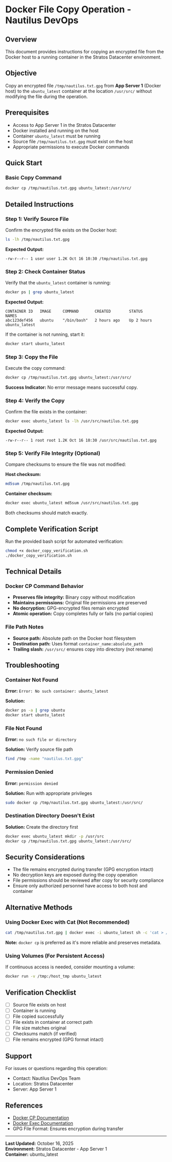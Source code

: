 # Docker File Copy Operation - Nautilus DevOps

## Overview

This document provides instructions for copying an encrypted file from the Docker host to a running container in the Stratos Datacenter environment.

## Objective

Copy an encrypted file `/tmp/nautilus.txt.gpg` from **App Server 1** (Docker host) to the `ubuntu_latest` container at the location `/usr/src/` without modifying the file during the operation.

## Prerequisites

- Access to App Server 1 in the Stratos Datacenter
- Docker installed and running on the host
- Container `ubuntu_latest` must be running
- Source file `/tmp/nautilus.txt.gpg` must exist on the host
- Appropriate permissions to execute Docker commands

## Quick Start

### Basic Copy Command

```bash
docker cp /tmp/nautilus.txt.gpg ubuntu_latest:/usr/src/
```

## Detailed Instructions

### Step 1: Verify Source File

Confirm the encrypted file exists on the Docker host:

```bash
ls -lh /tmp/nautilus.txt.gpg
```

**Expected Output:**
```
-rw-r--r-- 1 user user 1.2K Oct 16 10:30 /tmp/nautilus.txt.gpg
```

### Step 2: Check Container Status

Verify that the `ubuntu_latest` container is running:

```bash
docker ps | grep ubuntu_latest
```

**Expected Output:**
```
CONTAINER ID   IMAGE     COMMAND       CREATED        STATUS        NAMES
abc123def456   ubuntu    "/bin/bash"   2 hours ago    Up 2 hours    ubuntu_latest
```

If the container is not running, start it:

```bash
docker start ubuntu_latest
```

### Step 3: Copy the File

Execute the copy command:

```bash
docker cp /tmp/nautilus.txt.gpg ubuntu_latest:/usr/src/
```

**Success Indicator:** No error message means successful copy.

### Step 4: Verify the Copy

Confirm the file exists in the container:

```bash
docker exec ubuntu_latest ls -lh /usr/src/nautilus.txt.gpg
```

**Expected Output:**
```
-rw-r--r-- 1 root root 1.2K Oct 16 10:30 /usr/src/nautilus.txt.gpg
```

### Step 5: Verify File Integrity (Optional)

Compare checksums to ensure the file was not modified:

**Host checksum:**
```bash
md5sum /tmp/nautilus.txt.gpg
```

**Container checksum:**
```bash
docker exec ubuntu_latest md5sum /usr/src/nautilus.txt.gpg
```

Both checksums should match exactly.

## Complete Verification Script

Run the provided bash script for automated verification:

```bash
chmod +x docker_copy_verification.sh
./docker_copy_verification.sh
```

## Technical Details

### Docker CP Command Behavior

- **Preserves file integrity:** Binary copy without modification
- **Maintains permissions:** Original file permissions are preserved
- **No decryption:** GPG-encrypted files remain encrypted
- **Atomic operation:** Copy completes fully or fails (no partial copies)

### File Path Notes

- **Source path:** Absolute path on the Docker host filesystem
- **Destination path:** Uses format `container_name:absolute_path`
- **Trailing slash:** `/usr/src/` ensures copy into directory (not rename)

## Troubleshooting

### Container Not Found

**Error:** `Error: No such container: ubuntu_latest`

**Solution:**
```bash
docker ps -a | grep ubuntu
docker start ubuntu_latest
```

### File Not Found

**Error:** `no such file or directory`

**Solution:** Verify source file path
```bash
find /tmp -name "nautilus.txt.gpg"
```

### Permission Denied

**Error:** `permission denied`

**Solution:** Run with appropriate privileges
```bash
sudo docker cp /tmp/nautilus.txt.gpg ubuntu_latest:/usr/src/
```

### Destination Directory Doesn't Exist

**Solution:** Create the directory first
```bash
docker exec ubuntu_latest mkdir -p /usr/src
docker cp /tmp/nautilus.txt.gpg ubuntu_latest:/usr/src/
```

## Security Considerations

- The file remains encrypted during transfer (GPG encryption intact)
- No decryption keys are exposed during the copy operation
- File permissions should be reviewed after copy for security compliance
- Ensure only authorized personnel have access to both host and container

## Alternative Methods

### Using Docker Exec with Cat (Not Recommended)

```bash
cat /tmp/nautilus.txt.gpg | docker exec -i ubuntu_latest sh -c 'cat > /usr/src/nautilus.txt.gpg'
```

**Note:** `docker cp` is preferred as it's more reliable and preserves metadata.

### Using Volumes (For Persistent Access)

If continuous access is needed, consider mounting a volume:

```bash
docker run -v /tmp:/host_tmp ubuntu_latest
```

## Verification Checklist

- [ ] Source file exists on host
- [ ] Container is running
- [ ] File copied successfully
- [ ] File exists in container at correct path
- [ ] File size matches original
- [ ] Checksums match (if verified)
- [ ] File remains encrypted (GPG format intact)

## Support

For issues or questions regarding this operation:

- Contact: Nautilus DevOps Team
- Location: Stratos Datacenter
- Server: App Server 1

## References

- [Docker CP Documentation](https://docs.docker.com/engine/reference/commandline/cp/)
- [Docker Exec Documentation](https://docs.docker.com/engine/reference/commandline/exec/)
- GPG File Format: Ensures encryption during transfer

---

**Last Updated:** October 16, 2025  
**Environment:** Stratos Datacenter - App Server 1  
**Container:** ubuntu_latest
